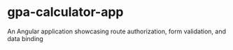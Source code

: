 # gpa-calculator-app
An Angular application showcasing route authorization, form validation, and data binding
